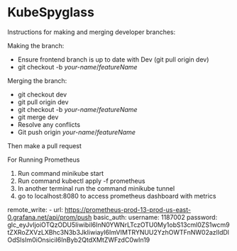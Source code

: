 # KubeSpyglass

Instructions for making and merging developer branches:

Making the branch:
- Ensure frontend branch is up to date with Dev (git pull origin dev)
- git checkout -b *your-name*/*featureName*

Merging the branch: 
- git checkout dev 
- git pull origin dev
- git checkout -b *your-name*/*featureName*
- git merge dev
- Resolve any conflicts
- Git push origin *your-name*/*featureName*

Then make a pull request

For Running Prometheus 
1. Run command minikube start
2. Run command kubectl apply -f prometheus
3. In another terminal run the command minikube tunnel
4. go to localhost:8080 to access prometheus dashboard with metrics

remote_write:
      - url: https://prometheus-prod-13-prod-us-east-0.grafana.net/api/prom/push
      basic_auth:
        username: 1187002
        password: glc_eyJvIjoiOTQzODU5IiwibiI6InN0YWNrLTczOTU0My1obS13cml0ZS1wcm9tZXRoZXVzLXBhc3N3b3JkIiwiayI6ImVIMTRYNUU2YzhOWTFnNW02azlIdDlOdSIsIm0iOnsiciI6InByb2QtdXMtZWFzdC0wIn19